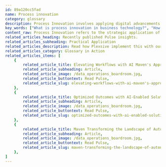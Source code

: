 ```yaml
---
id: 89a120cc5fad
name: Process innovation
category: glossary
description: Process Innovation involves applying digital advancements to revamp business operations, fostering new methods to enhance efficiency, customer engagement, and gain a competitive advantage by aligning closely with evolving customer needs.
key_words: ["What is process innovation in business technology?", "How can process innovation enhance customer experience?", "What are the benefits of automating business workflows?", "How does process innovation create competitive advantage?", "What role does AI play in process innovation?", "How can process innovation improve operational efficiency in businesses?", "What is the impact of process innovation on employee engagement?", "Can process innovation optimize business performance and productivity?", "How does process innovation transform customer service strategies?", "What strategies do Maven Technologies use for process innovation implementation?"]
content_raw: Process Innovation refers to the strategic application of digital tools and sophisticated technologies with the purpose of reconstructing business procedures, to influence advanced ways of operation. This can involve the automation of workflows or the creation of intelligent procedures that can completely transform a business into a customer-centric enterprise. The fundamental benefit of Process Innovation is its potential to recalibrate business operations in a manner that is more aligned with the evolving needs and expectations of customers. By revolutionizing the ways products are developed and delivered, and how customers are serviced, a business can optimise its workforce, seamlessly integrating human and automated 'bot' roles for enhanced efficiency and sustained engagement. Process Innovation can further serve as a competitive edge for a business. By redefining its procedures to better serve its clientele, a business can revolutionise its operations. This transformation not only results in superior customer engagement, service, and experience, but also sets a company apart in the highly competitive business landscape. By unlocking the potential of this innovative approach, Maven Technologies can assist your business to innovate at the process level. Leveraging our vast expertise in elite technologies, we strive to convert complex procedures into simple, efficient, and customer-driven processes. Let us help you harness the power of Process Innovation for a significantly more productive, efficient, and customer-centric business future.
related_articles_heading: Recently published Pulse insights.
related_articles_subheading: Practical Application
related_articles_description: Read how Plexsive implement this with our clients.
related_articles_category: Glossary in Action
related_articles_items: [
	{
		related_article_title: Elevating Workflows with AI Maven's Approach,
		related_article_subheading: Article,
		related_article_image: /data_operations_boardroom.jpg,
		related_article_buttontext: Read Pulse,
		related_article_slug: elevating-workflows-with-ai-maven's-approach
	},
	{
		related_article_title: Optimized Outcomes with AI-Enabled Solutions,
		related_article_subheading: Article,
		related_article_image: /data_operations_boardroom.jpg,
		related_article_buttontext: Read Pulse,
		related_article_slug: optimized-outcomes-with-ai-enabled-solutions
	},
	{
		related_article_title: Maven Transforming the Landscape of Autonomous Vehicles,
		related_article_subheading: Article,
		related_article_image: /data_operations_boardroom.jpg,
		related_article_buttontext: Read Pulse,
		related_article_slug: maven-transforming-the-landscape-of-autonomous-vehicles
	},
]
---
```

